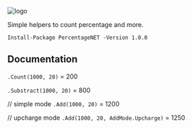 ![logo](https://user-images.githubusercontent.com/644179/196199839-9227a625-3423-46bc-adcd-67464f51348c.png)

Simple helpers to count percentage and more.

`Install-Package PercentageNET -Version 1.0.0`

## Documentation
`.Count(1000, 20)` = 200

`.Substract(1000, 20)` = 800

// simple mode
`.Add(1000, 20)` = 1200

// upcharge mode
`.Add(1000, 20, AddMode.Upcharge)` = 1250
